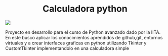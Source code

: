 
<h1 align="center"> Calculadora python</h1>
<p align="left">
   <img src="https://img.shields.io/badge/STATUS-EN%20DESAROLLO-green">
</p>
<p>Proyecto en desarrollo para el curso de Python avanzado dado por la IITA. En este busco aplicar los conocimientos aprendidos de github,git, entornos virtuales y a crear interfaces graficas en python utilizando Tkinter y CustomTkinter implementandolo en una calculadora simple</p>
